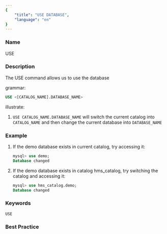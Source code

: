 ```yaml
---
{
    "title": "USE DATABASE",
    "language": "en"
}
---
```


<!--
Licensed to the Apache Software Foundation (ASF) under one
or more contributor license agreements.  See the NOTICE file
distributed with this work for additional information
regarding copyright ownership.  The ASF licenses this file
to you under the Apache License, Version 2.0 (the
"License"); you may not use this file except in compliance
with the License.  You may obtain a copy of the License at

  http://www.apache.org/licenses/LICENSE-2.0

Unless required by applicable law or agreed to in writing,
software distributed under the License is distributed on an
"AS IS" BASIS, WITHOUT WARRANTIES OR CONDITIONS OF ANY
KIND, either express or implied.  See the License for the
specific language governing permissions and limitations
under the License.
-->



### Name

USE

### Description

The USE command allows us to use the database

grammar:

```SQL
USE <[CATALOG_NAME].DATABASE_NAME>
```

illustrate:
1. `USE CATALOG_NAME.DATABASE_NAME` will switch the current catalog into `CATALOG_NAME` and then change the current database into `DATABASE_NAME`

### Example

1. If the demo database exists in current catalog, try accessing it:

    ```sql
    mysql> use demo;
    Database changed
    ```
2. If the demo database exists in catalog hms_catalog, try switching the catalog and accessing it:

    ```sql
    mysql> use hms_catalog.demo;
    Database changed
    ```

### Keywords

    USE

### Best Practice

